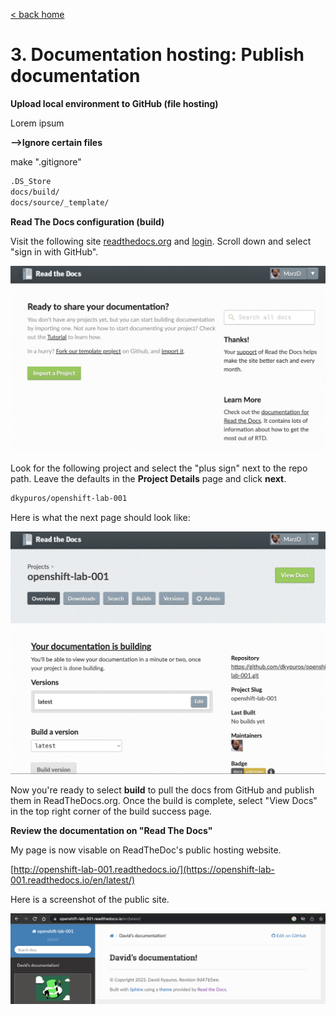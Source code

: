 [< back home](README.md)

# 3. Documentation hosting: Publish documentation

**Upload local environment to GitHub (file hosting)**

Lorem ipsum 

**-->Ignore certain files**

make ".gitignore"

```bash
.DS_Store
docs/build/
docs/source/_template/
```

**Read The Docs configuration (build)**

Visit the following site [readthedocs.org](https://readthedocs.org/) and [login](https://readthedocs.org/accounts/login/). Scroll down and select "sign in with GitHub". 

![Login Screen](https://github.com/dkypuros/sphinx-rst-rtd-notes/blob/main/images/read-the-docs-login.png "Login Screen")

Look for the following project and select the "plus sign" next to the repo path. Leave the defaults in the **Project Details** page and click **next**. 

```bash
dkypuros/openshift-lab-001
```

Here is what the next page should look like:

![Read The Docs Build Page](https://github.com/dkypuros/sphinx-rst-rtd-notes/blob/main/images/build.png "Read the Docs build page")

Now you're ready to select **build** to pull the docs from GitHub and publish them in ReadTheDocs.org. Once the build is complete, select "View Docs" in the top right corner of the build success page.

**Review the documentation on "Read The Docs"**

My page is now visable on ReadTheDoc's public hosting website.

[http://openshift-lab-001.readthedocs.io/](https://openshift-lab-001.readthedocs.io/en/latest/)

Here is a screenshot of the public site.

![Public Site](https://github.com/dkypuros/sphinx-rst-rtd-notes/blob/main/images/published-site-first-time.png)

